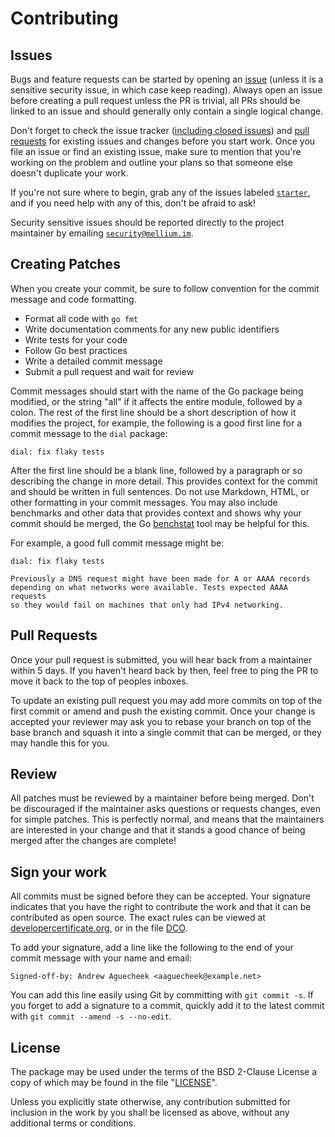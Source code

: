 # Contributing

## Issues

Bugs and feature requests can be started by opening an [issue][issues] (unless
it is a sensitive security issue, in which case keep reading).
Always open an issue before creating a pull request unless the PR is trivial,
all PRs should be linked to an issue and should generally only contain a single
logical change.

Don't forget to check the issue tracker ([including closed issues]) and [pull
requests] for existing issues and changes before you start work.
Once you file an issue or find an existing issue, make sure to mention that
you're working on the problem and outline your plans so that someone else
doesn't duplicate your work.

If you're not sure where to begin, grab any of the issues labeled
[`starter`], and if you need help with any of this, don't be afraid to
ask!

Security sensitive issues should be reported directly to the project maintainer
by emailing [`security@mellium.im`].


## Creating Patches

When you create your commit, be sure to follow convention for the commit message
and code formatting.

  - Format all code with `go fmt`
  - Write documentation comments for any new public identifiers
  - Write tests for your code
  - Follow Go best practices
  - Write a detailed commit message
  - Submit a pull request and wait for review

Commit messages should start with the name of the Go package being modified, or
the string "all" if it affects the entire module, followed by a colon.
The rest of the first line should be a short description of how it modifies the
project, for example, the following is a good first line for a commit message to
the `dial` package:

    dial: fix flaky tests

After the first line should be a blank line, followed by a paragraph or so
describing the change in more detail.
This provides context for the commit and should be written in full sentences.
Do not use Markdown, HTML, or other formatting in your commit messages.
You may also include benchmarks and other data that provides context and shows
why your commit should be merged, the Go [benchstat] tool may be helpful for
this.

For example, a good full commit message might be:

    dial: fix flaky tests

    Previously a DNS request might have been made for A or AAAA records
    depending on what networks were available. Tests expected AAAA requests
    so they would fail on machines that only had IPv4 networking.


## Pull Requests

Once your pull request is submitted, you will hear back from a maintainer within
5 days.
If you haven't heard back by then, feel free to ping the PR to move it back to
the top of peoples inboxes.

To update an existing pull request you may add more commits on top of the first
commit or amend and push the existing commit.
Once your change is accepted your reviewer may ask you to rebase your branch
on top of the base branch and squash it into a single commit that can be merged,
or they may handle this for you.


## Review

All patches must be reviewed by a maintainer before being merged.
Don't be discouraged if the maintainer asks questions or requests changes, even
for simple patches.
This is perfectly normal, and means that the maintainers are interested in your
change and that it stands a good chance of being merged after the changes are
complete!


## Sign your work

All commits must be signed before they can be accepted. Your signature
indicates that you have the right to contribute the work and that it can be
contributed as open source. The exact rules can be viewed at
[developercertificate.org], or in the file [DCO].

To add your signature, add a line like the following to the end of your commit
message with your name and email:

    Signed-off-by: Andrew Aguecheek <aaguecheek@example.net>

You can add this line easily using Git by committing with `git commit -s`.
If you forget to add a signature to a commit, quickly add it to the latest
commit with `git commit --amend -s --no-edit`.


## License

The package may be used under the terms of the BSD 2-Clause License a copy of
which may be found in the file "[LICENSE]".

Unless you explicitly state otherwise, any contribution submitted for inclusion
in the work by you shall be licensed as above, without any additional terms or
conditions.


[issues]: https://github.com/mellium/xmpp/issues
[including closed issues]: https://github.com/mellium/xmpp/issues?q=is%3Aissue
[pull requests]: https://github.com/mellium/xmpp/pulls?q=is%3Apr
[`starter`]: https://github.com/mellium/xmpp/labels/starter
[`security@mellium.im`]: mailto:security@mellium.im
[benchstat]: https://godoc.org/golang.org/x/perf/cmd/benchstat
[developercertificate.org]: https://developercertificate.org/
[DCO]: ./DCO
[LICENSE]: ./LICENSE
